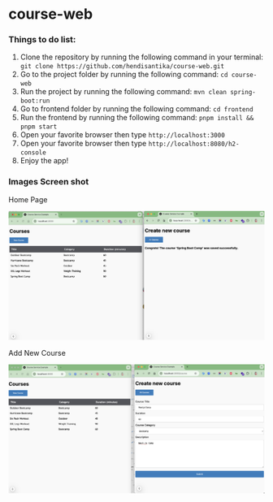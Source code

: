 # course-web

### Things to do list:

1. Clone the repository by running the following command in your terminal:
   `git clone https://github.com/hendisantika/course-web.git`
2. Go to the project folder by running the following command: `cd course-web`
3. Run the project by running the following command: `mvn clean spring-boot:run`
4. Go to frontend folder by running the following command: `cd frontend`
5. Run the frontend by running the following command: `pnpm install && pnpm start`
6. Open your favorite browser then type `http://localhost:3000`
7. Open your favorite browser then type `http://localhost:8080/h2-console`
8. Enjoy the app!

### Images Screen shot

Home Page

![Home Page](img/add.png "Home Page")

Add New Course

![Add New Course](img/add2.png "Add New Course")
